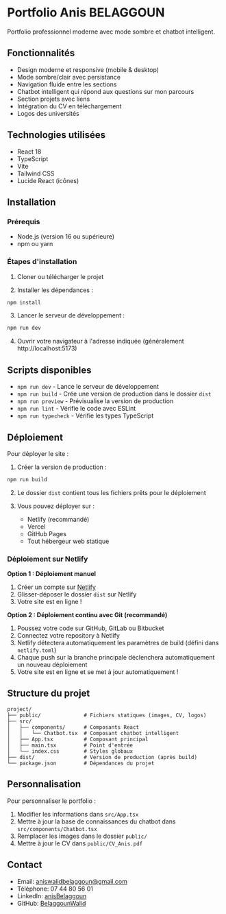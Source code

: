 # Portfolio Anis BELAGGOUN

Portfolio professionnel moderne avec mode sombre et chatbot intelligent.

## Fonctionnalités

- Design moderne et responsive (mobile & desktop)
- Mode sombre/clair avec persistance
- Navigation fluide entre les sections
- Chatbot intelligent qui répond aux questions sur mon parcours
- Section projets avec liens
- Intégration du CV en téléchargement
- Logos des universités

## Technologies utilisées

- React 18
- TypeScript
- Vite
- Tailwind CSS
- Lucide React (icônes)

## Installation

### Prérequis

- Node.js (version 16 ou supérieure)
- npm ou yarn

### Étapes d'installation

1. Cloner ou télécharger le projet

2. Installer les dépendances :
```bash
npm install
```

3. Lancer le serveur de développement :
```bash
npm run dev
```

4. Ouvrir votre navigateur à l'adresse indiquée (généralement http://localhost:5173)

## Scripts disponibles

- `npm run dev` - Lance le serveur de développement
- `npm run build` - Crée une version de production dans le dossier `dist`
- `npm run preview` - Prévisualise la version de production
- `npm run lint` - Vérifie le code avec ESLint
- `npm run typecheck` - Vérifie les types TypeScript

## Déploiement

Pour déployer le site :

1. Créer la version de production :
```bash
npm run build
```

2. Le dossier `dist` contient tous les fichiers prêts pour le déploiement

3. Vous pouvez déployer sur :
   - Netlify (recommandé)
   - Vercel
   - GitHub Pages
   - Tout hébergeur web statique

### Déploiement sur Netlify

**Option 1 : Déploiement manuel**
1. Créer un compte sur [Netlify](https://www.netlify.com/)
2. Glisser-déposer le dossier `dist` sur Netlify
3. Votre site est en ligne !

**Option 2 : Déploiement continu avec Git (recommandé)**
1. Poussez votre code sur GitHub, GitLab ou Bitbucket
2. Connectez votre repository à Netlify
3. Netlify détectera automatiquement les paramètres de build (défini dans `netlify.toml`)
4. Chaque push sur la branche principale déclenchera automatiquement un nouveau déploiement
5. Votre site est en ligne et se met à jour automatiquement !

## Structure du projet

```
project/
├── public/              # Fichiers statiques (images, CV, logos)
├── src/
│   ├── components/      # Composants React
│   │   └── Chatbot.tsx  # Composant chatbot intelligent
│   ├── App.tsx          # Composant principal
│   ├── main.tsx         # Point d'entrée
│   └── index.css        # Styles globaux
├── dist/                # Version de production (après build)
└── package.json         # Dépendances du projet
```

## Personnalisation

Pour personnaliser le portfolio :

1. Modifier les informations dans `src/App.tsx`
2. Mettre à jour la base de connaissances du chatbot dans `src/components/Chatbot.tsx`
3. Remplacer les images dans le dossier `public/`
4. Mettre à jour le CV dans `public/CV_Anis.pdf`

## Contact

- Email: aniswalidbelaggoun@gmail.com
- Téléphone: 07 44 80 56 01
- LinkedIn: [anisBelaggoun](https://www.linkedin.com/in/anisbelaggoun/)
- GitHub: [BelaggounWalid](https://github.com/BelaggounWalid)
